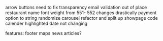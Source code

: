 arrow buttons need to fix transparency
email validation out of place
restaurant name font weight from 551- 552 changes drastically
payment option to string
randomize carousel
refactor and split up showpage code
calender highlighted date not changing

features:
footer
maps
news articles?
